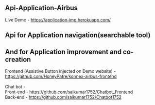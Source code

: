 ## Api-Application-Airbus

Live Demo - https://application-imp.herokuapp.com/
</br>

## Api for Application navigation(searchable tool) 
## And for Application improvement and co-creation

Frontend (Assistive Button injected on Demo website)  -https://github.com/HoneyPatre/konnex-airbus-frontend 
</br>
</br>
Chat bot - </br>
Front-end - https://github.com/saikumar1752/Chatbot_Frontend  </br>
Back-end - https://github.com/saikumar1752/Chatbot1752
